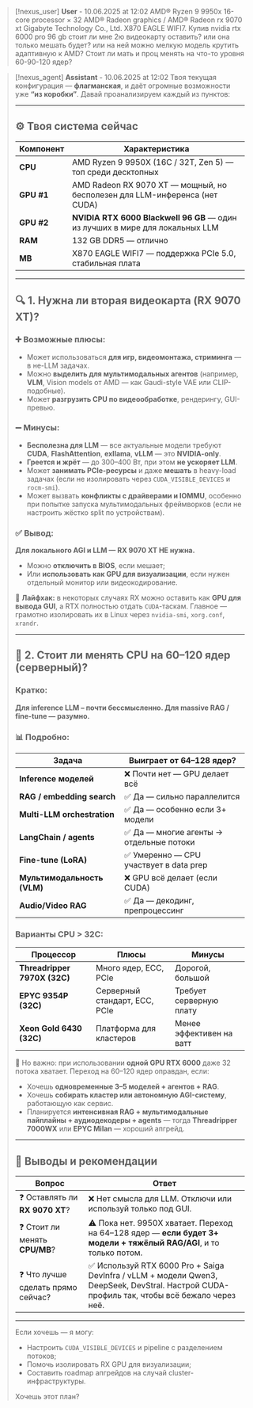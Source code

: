 >[!nexus_user] **User** - 10.06.2025 at 12:02
> AMD® Ryzen 9 9950x 16-core processor × 32 AMD® Radeon graphics / AMD® Radeon rx 9070 xt Gigabyte Technology Co., Ltd. X870 EAGLE WIFI7. Купив nvidia rtx 6000 pro 96 gb стоит ли мне 2ю видеокарту оставить? или она только мешать будет? или на ней можно мелкую модель крутить адаптивную к AMD? Стоит ли мать и проц менять на что-то уровня 60-90-120 ядер?
<!-- UID: 70e6bf69-82ac-4ad3-8241-a4dc6de467e3 -->




>[!nexus_agent] **Assistant** - 10.06.2025 at 12:02
> Твоя текущая конфигурация — **флагманская**, и даёт огромные возможности уже **“из коробки”**. Давай проанализируем каждый из пунктов:
> 
> ---
> 
> ## ⚙️ Твоя система сейчас
> 
> | Компонент | Характеристика |
> |----------|----------------|
> | **CPU** | AMD Ryzen 9 9950X (16C / 32T, Zen 5) — топ среди десктопных |
> | **GPU #1** | AMD Radeon RX 9070 XT — мощный, но бесполезен для LLM-инференса (нет CUDA) |
> | **GPU #2** | **NVIDIA RTX 6000 Blackwell 96 GB** — один из лучших в мире для локальных LLM |
> | **RAM** | 132 GB DDR5 — отлично |
> | **MB** | X870 EAGLE WIFI7 — поддержка PCIe 5.0, стабильная плата
> 
> ---
> 
> ## 🔍 1. **Нужна ли вторая видеокарта (RX 9070 XT)?**
> 
> ### ➕ Возможные плюсы:
> - Может использоваться **для игр, видеомонтажа, стриминга** — в не-LLM задачах.
> - Можно **выделить для мультимодальных агентов** (например, **VLM**, Vision models от AMD — как Gaudi-style VAE или CLIP-подобные).
> - Может **разгрузить CPU по видеообработке**, рендерингу, GUI-превью.
> 
> ### ➖ Минусы:
> - **Бесполезна для LLM** — все актуальные модели требуют **CUDA**, **FlashAttention**, **exllama**, **vLLM** — это **NVIDIA-only**.
> - **Греется и жрёт** — до 300–400 Вт, при этом **не ускоряет LLM**.
> - Может **занимать PCIe-ресурсы** и даже **мешать** в heavy-load задачах (если не изолировать через `CUDA_VISIBLE_DEVICES` и `rocm-smi`).
> - Может вызвать **конфликты с драйверами и IOMMU**, особенно при попытке запуска мультимодальных фреймворков (если не настроить жёстко split по устройствам).
> 
> ### ✅ Вывод:
> **Для локального AGI и LLM — RX 9070 XT НЕ нужна.**
> - Можно **отключить в BIOS**, если мешает;
> - Или **использовать как GPU для визуализации**, если нужен отдельный монитор или видеокодирование.
> 
> 🧠 **Лайфхак:** в некоторых случаях RX можно оставить как **GPU для вывода GUI**, а RTX полностью отдать `CUDA`-таскам. Главное — грамотно изолировать их в Linux через `nvidia-smi`, `xorg.conf`, `xrandr`.
> 
> ---
> 
> ## 🧠 2. **Стоит ли менять CPU на 60–120 ядер (серверный)?**
> 
> ### Кратко:
> **Для inference LLM – почти бессмысленно. Для massive RAG / fine-tune — разумно.**
> 
> ### 📊 Подробно:
> 
> | Задача | Выиграет от 64–128 ядер? |
> |------------------------------|--------------------------------------|
> | **Inference моделей** | ❌ Почти нет — GPU делает всё |
> | **RAG / embedding search** | ✅ Да — сильно параллелится |
> | **Multi-LLM orchestration** | ✅ Да — особенно если 3+ модели |
> | **LangChain / agents** | ✅ Да — многие агенты → отдельные потоки |
> | **Fine-tune (LoRA)** | ✅ Умеренно — CPU участвует в data prep |
> | **Мультимодальность (VLM)** | ❌ GPU всё делает (если CUDA) |
> | **Audio/Video RAG** | ✅ Да — декодинг, препроцессинг |
> 
> ### Варианты CPU > 32C:
> | Процессор | Плюсы | Минусы |
> |----------------------|-------|--------|
> | **Threadripper 7970X (32C)** | Много ядер, ECC, PCIe | Дорогой, большой |
> | **EPYC 9354P (32C)** | Серверный стандарт, ECC, PCIe | Требует серверную плату |
> | **Xeon Gold 6430 (32C)** | Платформа для кластеров | Менее эффективен на ватт |
> 
> 🔧 Но важно: при использовании **одной GPU RTX 6000** даже 32 потока хватает. Переход на 60–120 ядер оправдан, если:
> - Хочешь **одновременные 3–5 моделей + агентов + RAG**.
> - Хочешь **собирать кластер или автономную AGI-систему**, работающую как сервис.
> - Планируется **интенсивная RAG + мультимодальные пайплайны + аудиодекодеры + agents** — тогда **Threadripper 7000WX** или **EPYC Milan** — хороший апгрейд.
> 
> ---
> 
> ## 🧠 Выводы и рекомендации
> 
> | Вопрос | Ответ |
> |------------------------------------|-------|
> | ❓ Оставлять ли **RX 9070 XT**? | ❌ Нет смысла для LLM. Отключи или используй только под GUI. |
> | ❓ Стоит ли менять **CPU/MB**? | ⚠️ Пока нет. 9950X хватает. Переход на 64–128 ядер — **если будет 3+ модели + тяжёлый RAG/AGI**, и то только потом. |
> | ❓ Что лучше сделать прямо сейчас? | ✅ Используй RTX 6000 Pro + Saiga DevInfra / vLLM + модели Qwen3, DeepSeek, DevStral. Настрой CUDA-профиль так, чтобы всё бежало через неё. |
> 
> ---
> 
> Если хочешь — я могу:
> - Настроить `CUDA_VISIBLE_DEVICES` и pipeline с разделением потоков;
> - Помочь изолировать RX GPU для визуализации;
> - Составить roadmap апгрейдов на случай cluster-инфраструктуры.
> 
> Хочешь этот план?
<!-- UID: f8f8e71d-adce-40e8-a045-b728b73d02fd -->